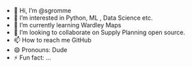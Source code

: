 - 👋 Hi, I’m @sgromme
- 👀 I’m interested in Python, ML , Data Science etc.
- 🌱 I’m currently learning Wardley Maps
- 💞️ I’m looking to collaborate on Supply Planning open source.
- 📫 How to reach me GitHub
- 😄 Pronouns: Dude
- ⚡ Fun fact: ...

<!---
sgromme/sgromme is a ✨ special ✨ repository because its `README.md` (this file) appears on your GitHub profile.
You can click the Preview link to take a look at your changes.
--->
